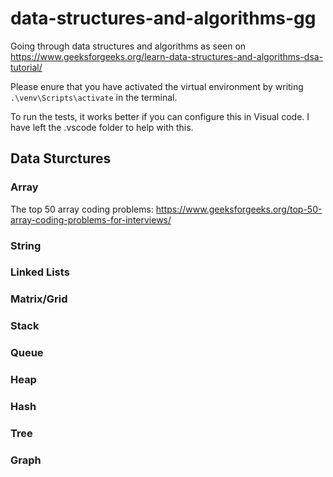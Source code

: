 # data-structures-and-algorithms-gg
Going through data structures and algorithms as seen on https://www.geeksforgeeks.org/learn-data-structures-and-algorithms-dsa-tutorial/

Please enure that you have activated the virtual environment by writing ``` .\venv\Scripts\activate ``` in the terminal.

To run the tests, it works better if you can configure this in Visual code. I have left the .vscode folder to help with this.

## Data Sturctures

### Array
The top 50 array coding problems: https://www.geeksforgeeks.org/top-50-array-coding-problems-for-interviews/

### String
### Linked Lists
### Matrix/Grid
### Stack
### Queue
### Heap
### Hash
### Tree
### Graph
